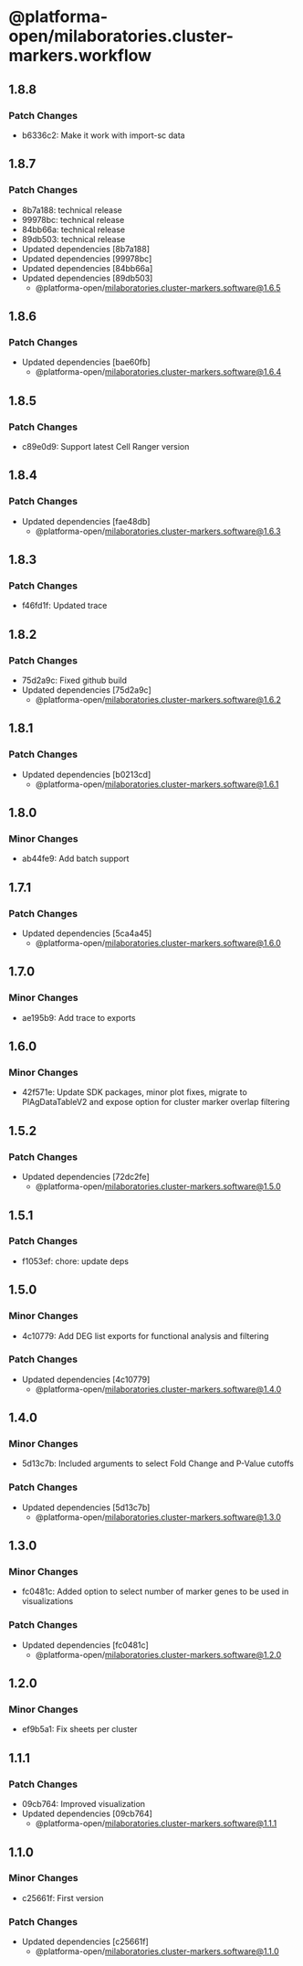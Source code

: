 # @platforma-open/milaboratories.cluster-markers.workflow

## 1.8.8

### Patch Changes

- b6336c2: Make it work with import-sc data

## 1.8.7

### Patch Changes

- 8b7a188: technical release
- 99978bc: technical release
- 84bb66a: technical release
- 89db503: technical release
- Updated dependencies [8b7a188]
- Updated dependencies [99978bc]
- Updated dependencies [84bb66a]
- Updated dependencies [89db503]
  - @platforma-open/milaboratories.cluster-markers.software@1.6.5

## 1.8.6

### Patch Changes

- Updated dependencies [bae60fb]
  - @platforma-open/milaboratories.cluster-markers.software@1.6.4

## 1.8.5

### Patch Changes

- c89e0d9: Support latest Cell Ranger version

## 1.8.4

### Patch Changes

- Updated dependencies [fae48db]
  - @platforma-open/milaboratories.cluster-markers.software@1.6.3

## 1.8.3

### Patch Changes

- f46fd1f: Updated trace

## 1.8.2

### Patch Changes

- 75d2a9c: Fixed github build
- Updated dependencies [75d2a9c]
  - @platforma-open/milaboratories.cluster-markers.software@1.6.2

## 1.8.1

### Patch Changes

- Updated dependencies [b0213cd]
  - @platforma-open/milaboratories.cluster-markers.software@1.6.1

## 1.8.0

### Minor Changes

- ab44fe9: Add batch support

## 1.7.1

### Patch Changes

- Updated dependencies [5ca4a45]
  - @platforma-open/milaboratories.cluster-markers.software@1.6.0

## 1.7.0

### Minor Changes

- ae195b9: Add trace to exports

## 1.6.0

### Minor Changes

- 42f571e: Update SDK packages, minor plot fixes, migrate to PlAgDataTableV2 and expose option for cluster marker overlap filtering

## 1.5.2

### Patch Changes

- Updated dependencies [72dc2fe]
  - @platforma-open/milaboratories.cluster-markers.software@1.5.0

## 1.5.1

### Patch Changes

- f1053ef: chore: update deps

## 1.5.0

### Minor Changes

- 4c10779: Add DEG list exports for functional analysis and filtering

### Patch Changes

- Updated dependencies [4c10779]
  - @platforma-open/milaboratories.cluster-markers.software@1.4.0

## 1.4.0

### Minor Changes

- 5d13c7b: Included arguments to select Fold Change and P-Value cutoffs

### Patch Changes

- Updated dependencies [5d13c7b]
  - @platforma-open/milaboratories.cluster-markers.software@1.3.0

## 1.3.0

### Minor Changes

- fc0481c: Added option to select number of marker genes to be used in visualizations

### Patch Changes

- Updated dependencies [fc0481c]
  - @platforma-open/milaboratories.cluster-markers.software@1.2.0

## 1.2.0

### Minor Changes

- ef9b5a1: Fix sheets per cluster

## 1.1.1

### Patch Changes

- 09cb764: Improved visualization
- Updated dependencies [09cb764]
  - @platforma-open/milaboratories.cluster-markers.software@1.1.1

## 1.1.0

### Minor Changes

- c25661f: First version

### Patch Changes

- Updated dependencies [c25661f]
  - @platforma-open/milaboratories.cluster-markers.software@1.1.0
